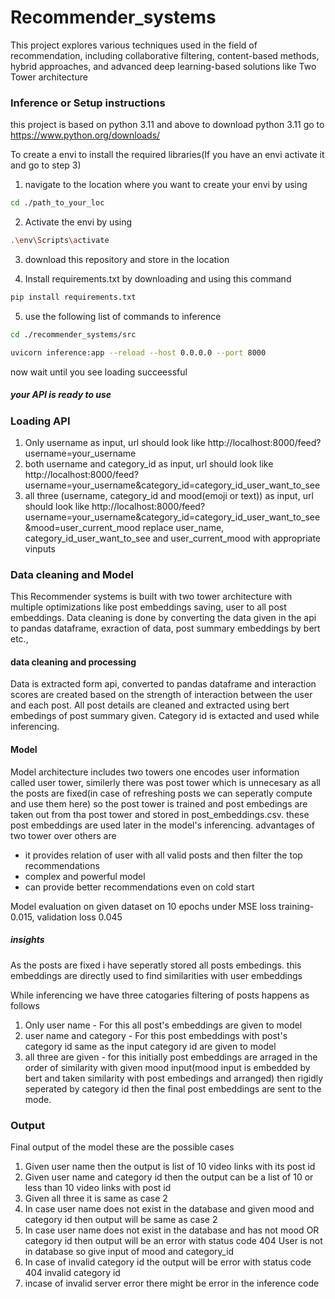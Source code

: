 # Recommender_systems

This project explores various techniques used in the field of recommendation, including collaborative filtering, content-based methods, hybrid approaches, and advanced deep learning-based solutions like Two Tower architecture

### Inference or Setup instructions
this project is based on python 3.11 and above
to download python 3.11 go to https://www.python.org/downloads/

To create a envi to install the required libraries(If you have an envi activate it and go to step 3)

1. navigate to the location where you want to create your envi by using
```bash
cd ./path_to_your_loc
```

2. Activate the envi by using
 ```bash
.\env\Scripts\activate
```
3. download this repository and store in the location

4. Install requirements.txt by downloading and using this command
 ```bash
pip install requirements.txt
```

5. use the following list of commands to inference
```bash
cd ./recommender_systems/src
```
```bash
uvicorn inference:app --reload --host 0.0.0.0 --port 8000
```

now wait until you see loading succeessful 
##### your API is ready to use
### Loading API
1. Only username as input, url should look like http://localhost:8000/feed?username=your_username
2. both username and category_id as input, url should look like http://localhost:8000/feed?username=your_username&category_id=category_id_user_want_to_see
3. all three (username, category_id and mood(emoji or text)) as input, url should look like http://localhost:8000/feed?username=your_username&category_id=category_id_user_want_to_see&mood=user_current_mood
replace user_name, category_id_user_want_to_see and user_current_mood with appropriate vinputs
### Data cleaning and Model
This Recommender systems is built with two tower architecture with multiple optimizations like post embeddings saving, user to all post embeddings. Data cleaning is done by converting the data given in the api to pandas dataframe, exraction of data, post summary embeddings by bert etc.,
#### data cleaning and processing
Data is extracted form api, converted to pandas dataframe and interaction scores are created based on the strength of interaction between the user and each post. All post details are cleaned and extracted using bert embedings of post summary given. Category id is extacted and used while inferencing.

#### Model 
Model architecture includes two towers one encodes user information called user tower, similerly there was post tower which is unnecesary as all the posts are fixed(in case of refreshing posts we can seperatly compute and use them here) so the post tower is trained and post embedings are taken out from tha post tower and stored in post_embeddings.csv. these post embeddings are used later in the model's inferencing.
advantages of two tower over others are 
* it provides relation of user with all valid posts and then filter the top recommendations
* complex and powerful model
* can provide better recommendations even on cold start

Model evaluation on given dataset
on 10 epochs
under MSE loss training-0.015, validation loss 0.045

##### insights
As the posts are fixed i have seperatly stored all posts embedings. this embeddings are directly used to find similarities with user embeddings

While inferencing we have three catogaries filtering of posts happens as follows
1. Only user name - For this all post's embeddings are given to model
2. user name and category - For this post embeddings with post's category id same as the input category id are given to model
3. all three are given - for this initially post embeddings are arraged in the order of similarity with given mood input(mood input is embedded by bert and taken similarity with post embedings and arranged) then rigidly seperated by category id then the final post embeddings are sent to the mode.

 ### Output
 Final output of the model
 these are the possible cases
 1. Given user name then the output is list of 10 video links with its post id
 2. Given user name and category id then the output can be a list of 10 or less than 10 video links with post id
 3. Given all three it is same as case 2
 4. In case user name does not exist in the database and given mood and category id then output will be same as case 2
 5. In case user name does not exist in the database and has not mood OR category id then output will be an error with status code 404 User is not in database so give input of mood and category_id
 6. In case of invalid category id the output will be error with status code 404 invalid category id
 7. incase of invalid server error there might be error in the inference code
